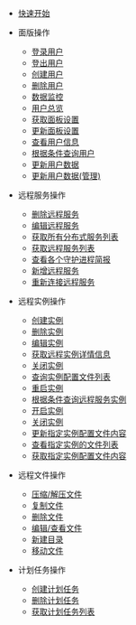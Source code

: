 * [快速开始](README.md)

* 面版操作
  * [登录用户](panel/login.md)
  * [登出用户](panel/logout.md)
  * [创建用户](panel/user_register.md)
  * [删除用户](panel/user_delete.md)
  * [数据监控](panel/overview.md)
  * [用户总览](panel/user_overview.md)
  * [获取面板设置](panel/get_settings.md)
  * [更新面板设置](panel/update_settings.md)
  * [查看用户信息](panel/info.md)
  * [根据条件查询用户](panel/search.md)
  * [更新用户数据](panel/update.md)
  * [更新用户数据(管理)](panel/update_admin.md)
  
* 远程服务操作
  * [删除远程服务](remote/del_remote_services.md)
  * [编辑远程服务](remote/edit_remote_services.md)
  * [获取所有分布式服务列表](remote/get_daemonlist.md)
  * [获取远程服务列表](remote/get_remote_services.md)
  * [查看各个守护进程简报](remote/get_remote_services_info.md)
  * [新增远程服务](remote/new_remote_services.md)
  * [重新连接远程服务](remote/reconn_remote_services.md)

* 远程实例操作
  * [创建实例](instance/create_instance.md)
  * [删除实例](instance/delete_instance.md)
  * [编辑实例](instance/edit_instance.md)
  * [获取远程实例详情信息](instance/get_instance_info.md)
  * [关闭实例](instance/kill_instance.md)
  * [查询实例配置文件列表](instance/query_instance_configfile.md)
  * [重启实例](instance/restart_instance.md)
  * [根据条件查询远程服务实例](instance/search_remote_services.md)
  * [开启实例](instance/start_instance.md)
  * [关闭实例](instance/stop_instance.md)
  * [更新指定实例配置文件内容](instance/update_instance_configfilecontent.md)
  * [查看指定实例的文件列表](instance/view_instance_fils_list.md)
  * [获取指定实例配置文件内容](instance/get_instance_configFileContent.md)

* 远程文件操作
  * [压缩/解压文件](files/compress.md)
  * [复制文件](files/copy_files.md)
  * [删除文件](files/delete_files.md)
  * [编辑/查看文件](files/edit_files.md)
  * [新建目录](files/mkdir.md)
  * [移动文件](files/move_files.md)

* 计划任务操作
  * [创建计划任务](scedule/create_schedule.md)
  * [删除计划任务](scedule/del_scedule.md)
  * [获取计划任务列表](scedule/get_schedule_list.md)
